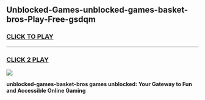 
## Unblocked-Games-unblocked-games-basket-bros-Play-Free-gsdqm
<h3>
<a href="https://premium76.site?title=unblocked-games-basket-bros&ref=19M">CLICK TO PLAY</a></h3>
<hr>

<h3>
<a href="https://premium76.site?title=unblocked-games-basket-bros&ref=19M">CLICK 2 PLAY</a>
  
</h3>

<a href="https://premium76.site?title=unblocked-games-basket-bros&ref=19M"><img src="https://clearcache.store/games.png"></a>


**unblocked-games-basket-bros games unblocked: Your Gateway to Fun and Accessible Online Gaming**
